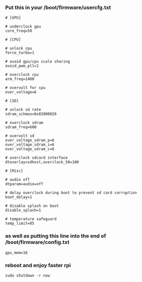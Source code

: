 ### Put this in your /boot/firmware/usercfg.txt

    # [GPU]

    # underclock gpu
    core_freq=50

    # [CPU]

    # unlock cpu
    force_turbo=1

    # avoid gpu/cpu scale sharing
    avoid_pwm_pll=1

    # overclock cpu
    arm_freq=1400

    # overvolt for cpu
    over_voltage=6

    # [SD]

    # unlock sd rate
    sdram_schmoo=0x02000020

    # overclock sdram
    sdram_freq=600

    # overvolt sd
    over_voltage_sdram_p=6
    over_voltage_sdram_i=6
    over_voltage_sdram_c=6

    # overclock sdcard interface
    dtoverlay=sdhost,overclock_50=100

    # [Misc]

    # audio off
    dtparam=audio=off

    # delay overclock during boot to prevent sd card corruption
    boot_delay=1

    # disable splash on boot
    disable_splash=1

    # temperature safeguard
    temp_limit=85


### as well as putting this line into the end of /boot/firmware/config.txt

    gpu_mem=16

### reboot and enjoy faster rpi

    sudo shutdown -r now